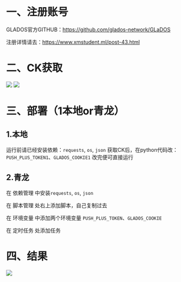 # 一、注册账号

GLADOS官方GITHUB：https://github.com/glados-network/GLaDOS

注册详情请去：https://www.xmstudent.ml/post-43.html

# 二、CK获取
![](https://xmimg.pages.dev/file/ef402f5a3f2263717c6b4.png)
![](https://www.xmstudent.cf/imgs/2023/02/42f989903ac3a1f6.png)

# 三、部署（1本地or青龙）
## 1.本地
运行前请已经安装依赖：`requests`, `os`, `json`
获取CK后，在python代码改：`PUSH_PLUS_TOKEN1`、`GLADOS_COOKIE1`
改完便可直接运行
## 2.青龙

在 依赖管理 中安装`requests`, `os`, `json`

在 脚本管理 处右上添加脚本，自己复制过去

在 环境变量 中添加两个环境变量 `PUSH_PLUS_TOKEN`、`GLADOS_COOKIE`

在 定时任务 处添加任务


# 四、结果
![](https://img.xms.su/file/894acb93158b434bba997.png)
